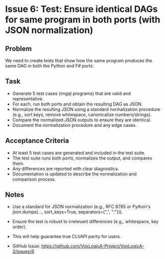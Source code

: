 # Issue 6: Test: Ensure identical DAGs for same program in both ports (with JSON normalization)

## Problem

We need to create tests that show how the same program produces the same DAG in both the Python and F# ports.

## Task

- Generate 5 test cases (imgql programs) that are valid and representative.
- For each, run both ports and obtain the resulting DAG as JSON.
- Normalize the resulting JSON using a standard normalization procedure (e.g., sort keys, remove whitespace, canonicalize numbers/strings).
- Compare the normalized JSON outputs to ensure they are identical.
- Document the normalization procedure and any edge cases.

## Acceptance Criteria

- At least 5 test cases are generated and included in the test suite.
- The test suite runs both ports, normalizes the output, and compares them.
- Any differences are reported with clear diagnostics.
- Documentation is updated to describe the normalization and comparison process.

## Notes

- Use a standard for JSON normalization (e.g., RFC 8785 or Python's json.dumps(..., sort_keys=True, separators=(",", ":"))).
- Ensure the test is robust to irrelevant differences (e.g., whitespace, key order).
- This will help guarantee true CLI/API parity for users.

- GitHub Issue: https://github.com/VoxLogicA-Project/VoxLogicA-2/issues/6
